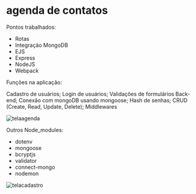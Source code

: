 # agenda de contatos


Pontos trabalhados:
- Rotas
- Integração MongoDB
- EJS
- Express
- NodeJS
- Webpack

Funções na aplicação:

Cadastro de usuários;
Login de usuários;
Validações de formulários Back-end;
Conexão com mongoDB usando mongoose;
Hash de senhas;
CRUD (Create, Read, Update, Delete);
Middlewares

![telaagenda](https://user-images.githubusercontent.com/88331289/145999791-9995035f-6045-4ede-ab11-de71ee45ed59.png)

Outros Node_modules:
- dotenv
- mongoose
- bcryptjs
- validator
- connect-mongo
- nodemon

![telacadastro](https://user-images.githubusercontent.com/88331289/146001455-299e2eed-4000-493f-8ccc-4c4a4835f9b7.png)

